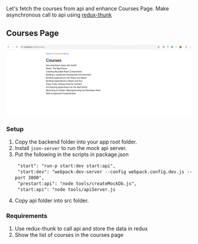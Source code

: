 Let's fetch the courses from api and enhance Courses Page.
Make asynchronous call to api using [redux-thunk](https://github.com/reduxjs/redux-thunk#installation)


## Courses Page
![Courses Page](images/5-courses.png)

### Setup
1. Copy the backend folder into your app root folder.
2. Install `json-server` to run the mock api server.
3. Put the following in the scripts in package.json
   ```
    "start": "run-p start:dev start:api",
    "start:dev": "webpack-dev-server --config webpack.config.dev.js --port 3000",
    "prestart:api": "node tools/createMockDb.js",
    "start:api": "node tools/apiServer.js
    ```
4. Copy api folder into src folder.

### Requirements
1. Use redux-thunk to call api and store the data in redux
2. Show the list of courses in the courses page